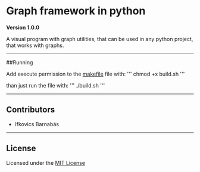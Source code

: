 # Graph framework in python

**Version 1.0.0**

A visual program with graph utilities, that can be used in any python project, that works with graphs.

---

##Running

Add execute permission to the [makefile](build.sh) file with:
'''
chmod +x build.sh
'''

than just run the file with:
'''
./build.sh
'''

---

## Contributors

- Ifkovics Barnabás

---

## License

Licensed under the [MIT License](LICENSE)
